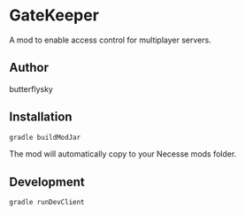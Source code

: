# GateKeeper

A mod to enable access control for multiplayer servers.

## Author
butterflysky

## Installation
```bash
gradle buildModJar
```

The mod will automatically copy to your Necesse mods folder.

## Development

```bash
gradle runDevClient
```

